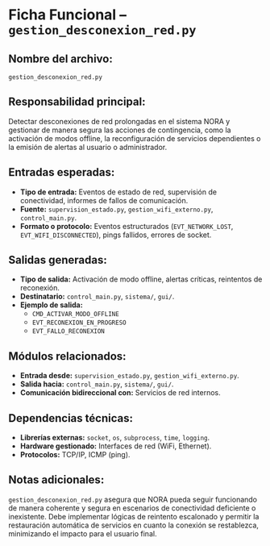 # Ficha Funcional – `gestion_desconexion_red.py`

## Nombre del archivo:
`gestion_desconexion_red.py`

## Responsabilidad principal:
Detectar desconexiones de red prolongadas en el sistema NORA y gestionar de manera segura las acciones de contingencia, como la activación de modos offline, la reconfiguración de servicios dependientes o la emisión de alertas al usuario o administrador.

## Entradas esperadas:
- **Tipo de entrada:** Eventos de estado de red, supervisión de conectividad, informes de fallos de comunicación.
- **Fuente:** `supervision_estado.py`, `gestion_wifi_externo.py`, `control_main.py`.
- **Formato o protocolo:** Eventos estructurados (`EVT_NETWORK_LOST`, `EVT_WIFI_DISCONNECTED`), pings fallidos, errores de socket.

## Salidas generadas:
- **Tipo de salida:** Activación de modo offline, alertas críticas, reintentos de reconexión.
- **Destinatario:** `control_main.py`, `sistema/`, `gui/`.
- **Ejemplo de salida:**
  - `CMD_ACTIVAR_MODO_OFFLINE`
  - `EVT_RECONEXION_EN_PROGRESO`
  - `EVT_FALLO_RECONEXION`

## Módulos relacionados:
- **Entrada desde:** `supervision_estado.py`, `gestion_wifi_externo.py`.
- **Salida hacia:** `control_main.py`, `sistema/`, `gui/`.
- **Comunicación bidireccional con:** Servicios de red internos.

## Dependencias técnicas:
- **Librerías externas:** `socket`, `os`, `subprocess`, `time`, `logging`.
- **Hardware gestionado:** Interfaces de red (WiFi, Ethernet).
- **Protocolos:** TCP/IP, ICMP (ping).

## Notas adicionales:
`gestion_desconexion_red.py` asegura que NORA pueda seguir funcionando de manera coherente y segura en escenarios de conectividad deficiente o inexistente. Debe implementar lógicas de reintento escalonado y permitir la restauración automática de servicios en cuanto la conexión se restablezca, minimizando el impacto para el usuario final.

